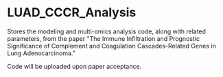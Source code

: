 # LUAD_CCCR_Analysis
Stores the modeling and multi-omics analysis code, along with related parameters, from the paper "The Immune Infiltration and Prognostic Significance of Complement and Coagulation Cascades-Related Genes in Lung Adenocarcinoma."

Code will be uploaded upon paper acceptance.
